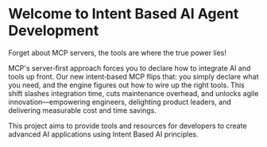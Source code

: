 # Welcome to Intent Based AI Agent Development

Forget about MCP servers, the tools are where the true power lies!

MCP's server‑first approach forces you to declare how to integrate AI and tools up front. Our new intent‑based MCP flips that: you simply declare what you need, and the engine figures out how to wire up the right tools. This shift slashes integration time, cuts maintenance overhead, and unlocks agile innovation—empowering engineers, delighting product leaders, and delivering measurable cost and time savings.

This project aims to provide tools and resources for developers to create advanced AI applications using Intent Based AI principles.

